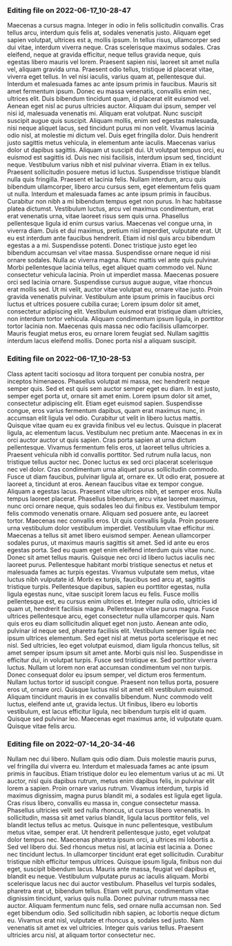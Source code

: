 

### Editing file on 2022-06-17_10-28-47

Maecenas a cursus magna. Integer in odio in felis sollicitudin convallis. Cras tellus arcu, interdum quis felis at, sodales venenatis justo. Aliquam eget sapien volutpat, ultrices est a, mollis ipsum. In tellus risus, ullamcorper sed dui vitae, interdum viverra neque. Cras scelerisque maximus sodales. Cras eleifend, neque at gravida efficitur, neque tellus gravida neque, quis egestas libero mauris vel lorem. Praesent sapien nisi, laoreet sit amet nulla vel, aliquam gravida urna. Praesent odio tellus, tristique id placerat vitae, viverra eget tellus. In vel nisi iaculis, varius quam at, pellentesque dui. Interdum et malesuada fames ac ante ipsum primis in faucibus. Mauris sit amet fermentum ipsum. Donec eu massa venenatis, convallis enim nec, ultrices elit.
Duis bibendum tincidunt quam, id placerat elit euismod vel. Aenean eget nisl ac purus ultricies auctor. Aliquam dui ipsum, semper vel nisi id, malesuada venenatis mi. Aliquam erat volutpat. Nunc suscipit suscipit augue quis suscipit. Aliquam mollis, enim sed egestas malesuada, nisi neque aliquet lacus, sed tincidunt purus mi non velit. Vivamus lacinia odio nisl, at molestie mi dictum vel. Duis eget fringilla dolor. Duis hendrerit justo sagittis metus vehicula, in elementum ante iaculis. Maecenas varius dolor ut dapibus sagittis. Aliquam ut suscipit dui.
Ut volutpat tempus orci, eu euismod est sagittis id. Duis nec nisi facilisis, interdum ipsum sed, tincidunt neque. Vestibulum varius nibh et nisl pulvinar viverra. Etiam in ex tellus. Praesent sollicitudin posuere metus id luctus. Suspendisse tristique blandit nulla quis fringilla. Praesent et lacinia felis. Nullam interdum, arcu quis bibendum ullamcorper, libero arcu cursus sem, eget elementum felis quam ut nulla. Interdum et malesuada fames ac ante ipsum primis in faucibus. Curabitur non nibh a mi bibendum tempus eget non purus. In hac habitasse platea dictumst.
Vestibulum luctus, arcu vel maximus condimentum, erat erat venenatis urna, vitae laoreet risus sem quis urna. Phasellus pellentesque ligula id enim cursus varius. Maecenas vel congue urna, in viverra diam. Duis et dui maximus, pretium nisl imperdiet, vulputate erat. Ut eu est interdum ante faucibus hendrerit. Etiam id nisl quis arcu bibendum egestas a a mi. Suspendisse potenti. Donec tristique justo eget leo bibendum accumsan vel vitae massa. Suspendisse ornare neque id nisi ornare sodales. Nulla ac viverra magna. Nunc mattis vel ante quis pulvinar. Morbi pellentesque lacinia tellus, eget aliquet quam commodo vel. Nunc consectetur vehicula lacinia. Proin ut imperdiet massa. Maecenas posuere orci sed lacinia ornare.
Suspendisse cursus augue augue, vitae rhoncus erat mollis sed. Ut mi velit, auctor vitae volutpat eu, ornare vitae justo. Proin gravida venenatis pulvinar. Vestibulum ante ipsum primis in faucibus orci luctus et ultrices posuere cubilia curae; Lorem ipsum dolor sit amet, consectetur adipiscing elit. Vestibulum euismod erat tristique diam ultricies, non interdum tortor vehicula. Aliquam condimentum ipsum ligula, in porttitor tortor lacinia non. Maecenas quis massa nec odio facilisis ullamcorper. Mauris feugiat metus eros, eu ornare lorem feugiat sed. Nullam sagittis interdum lacus eleifend mollis. Donec porta nisl a aliquam suscipit.




### Editing file on 2022-06-17_10-28-53

Class aptent taciti sociosqu ad litora torquent per conubia nostra, per inceptos himenaeos. Phasellus volutpat mi massa, nec hendrerit neque semper quis. Sed et est quis sem auctor semper eget eu diam. In est justo, semper eget porta ut, ornare sit amet enim. Lorem ipsum dolor sit amet, consectetur adipiscing elit. Etiam eget euismod sapien. Suspendisse congue, eros varius fermentum dapibus, quam erat maximus nunc, in accumsan elit ligula vel odio. Curabitur ut velit in libero luctus mattis. Quisque vitae quam eu ex gravida finibus vel eu lectus. Quisque in placerat ligula, ac elementum lacus. Vestibulum nec pretium ante. Maecenas in ex in orci auctor auctor ut quis sapien.
Cras porta sapien at urna dictum pellentesque. Vivamus fermentum felis eros, ut laoreet tellus ultricies a. Praesent vehicula nibh id convallis porttitor. Sed rutrum nulla lacus, non tristique tellus auctor nec. Donec luctus ex sed orci placerat scelerisque nec vel dolor. Cras condimentum urna aliquet purus sollicitudin commodo. Fusce ut diam faucibus, pulvinar ligula at, ornare ex. Ut odio erat, posuere at laoreet a, tincidunt at eros. Aenean faucibus vitae ex tempor congue. Aliquam a egestas lacus. Praesent vitae ultrices nibh, et semper eros. Nulla tempus laoreet placerat. Phasellus bibendum, arcu vitae laoreet maximus, nunc orci ornare neque, quis sodales leo dui finibus ex. Vestibulum tempor felis commodo venenatis ornare. Aliquam sed posuere ante, eu laoreet tortor.
Maecenas nec convallis eros. Ut quis convallis ligula. Proin posuere urna vestibulum dolor vestibulum imperdiet. Vestibulum vitae efficitur mi. Maecenas a tellus sit amet libero euismod semper. Aenean ullamcorper sodales purus, ut maximus mauris sagittis sit amet. Sed id ante eu eros egestas porta. Sed eu quam eget enim eleifend interdum quis vitae nunc. Donec sit amet tellus mauris. Quisque nec orci id libero luctus iaculis nec laoreet purus. Pellentesque habitant morbi tristique senectus et netus et malesuada fames ac turpis egestas. Vivamus vulputate sem metus, vitae luctus nibh vulputate id. Morbi ex turpis, faucibus sed arcu at, sagittis tristique turpis. Pellentesque dapibus, sapien eu porttitor egestas, nulla ligula egestas nunc, vitae suscipit lorem lacus eu felis. Fusce mollis pellentesque est, eu cursus enim ultrices et.
Integer nulla odio, ultricies id quam ut, hendrerit facilisis magna. Pellentesque vitae purus magna. Fusce ultrices pellentesque arcu, eget consectetur nulla ullamcorper quis. Nam quis eros eu diam sollicitudin aliquet eget non justo. Aenean ante odio, pulvinar id neque sed, pharetra facilisis elit. Vestibulum semper ligula nec ipsum ultrices elementum. Sed eget nisl at metus porta scelerisque et nec nisl. Sed ultricies, leo eget volutpat euismod, diam ligula rhoncus tellus, sit amet semper ipsum ipsum sit amet ante. Morbi quis nisl leo. Suspendisse in efficitur dui, in volutpat turpis. Fusce sed tristique ex. Sed porttitor viverra luctus. Nullam ut lorem non erat accumsan condimentum vel non turpis.
Donec consequat dolor eu ipsum semper, vel dictum eros fermentum. Nullam luctus tortor id suscipit congue. Praesent non tellus porta, posuere eros ut, ornare orci. Quisque luctus nisl sit amet elit vestibulum euismod. Aliquam tincidunt mauris in ex convallis bibendum. Nunc commodo velit luctus, eleifend ante ut, gravida lectus. Ut finibus, libero eu lobortis vestibulum, est lacus efficitur ligula, nec bibendum turpis elit id quam. Quisque sed pulvinar leo. Maecenas eget maximus ante, id vulputate quam. Quisque vitae felis arcu.




### Editing file on 2022-07-14_20-34-46

Nullam nec dui libero. Nullam quis odio diam. Duis molestie mauris purus, vel fringilla dui viverra eu. Interdum et malesuada fames ac ante ipsum primis in faucibus. Etiam tristique dolor eu leo elementum varius ut ac mi. Ut auctor, nisl quis dapibus rutrum, metus enim dapibus felis, in pulvinar elit lorem a sapien. Proin ornare varius rutrum.
Vivamus interdum, turpis id maximus dignissim, magna purus blandit mi, a sodales est ligula eget ligula. Cras risus libero, convallis eu massa in, congue consectetur massa. Phasellus ultricies velit sed nulla rhoncus, ut cursus libero venenatis. In sollicitudin, massa sit amet varius blandit, ligula lacus porttitor felis, vel blandit lectus tellus ac metus. Quisque in nunc pellentesque, vestibulum metus vitae, semper erat. Ut hendrerit pellentesque justo, eget volutpat dolor tempus nec. Maecenas pharetra ipsum orci, a ultrices mi lobortis a. Sed vel libero dui. Sed rhoncus metus nisl, at lacinia est lacinia a. Donec nec tincidunt lectus. In ullamcorper tincidunt erat eget sollicitudin.
Curabitur tristique nibh efficitur tempus ultrices. Quisque ipsum ligula, finibus non dui eget, suscipit bibendum lacus. Mauris ante massa, feugiat vel dapibus et, blandit eu neque. Vestibulum vulputate purus ac iaculis aliquam. Morbi scelerisque lacus nec dui auctor vestibulum. Phasellus vel turpis sodales, pharetra erat ut, bibendum tellus. Etiam velit purus, condimentum vitae dignissim tincidunt, varius quis nulla. Donec pulvinar rutrum massa nec auctor. Aliquam fermentum nunc felis, sed ornare nulla accumsan non. Sed eget bibendum odio. Sed sollicitudin nibh sapien, ac lobortis neque dictum eu. Vivamus erat nisl, vulputate et rhoncus a, sodales sed justo. Nam venenatis sit amet ex vel ultricies. Integer quis varius tellus. Praesent ultricies arcu nisl, at aliquam tortor consectetur nec.



